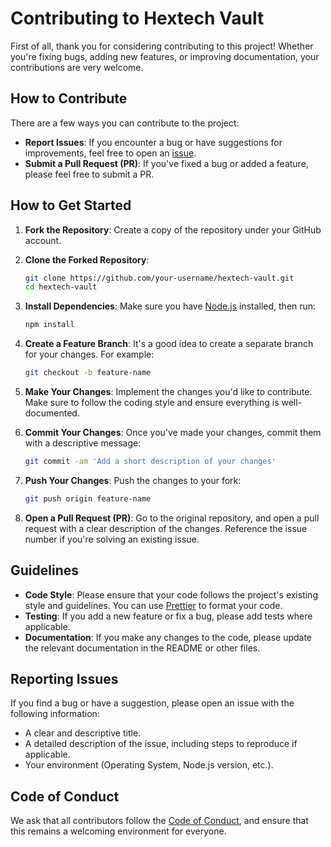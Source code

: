 # Contributing to Hextech Vault

First of all, thank you for considering contributing to this project! Whether you're fixing bugs, adding new features, or improving documentation, your contributions are very welcome.

## How to Contribute

There are a few ways you can contribute to the project:

- **Report Issues**: If you encounter a bug or have suggestions for improvements, feel free to open an [issue](https://github.com/your-username/hextech-vault/issues).
- **Submit a Pull Request (PR)**: If you've fixed a bug or added a feature, please feel free to submit a PR.

## How to Get Started

1. **Fork the Repository**: Create a copy of the repository under your GitHub account.
2. **Clone the Forked Repository**:

    ```bash
    git clone https://github.com/your-username/hextech-vault.git
    cd hextech-vault
    ```

3. **Install Dependencies**:
   Make sure you have [Node.js](https://nodejs.org/) installed, then run:

    ```bash
    npm install
    ```

4. **Create a Feature Branch**:
   It's a good idea to create a separate branch for your changes. For example:

    ```bash
    git checkout -b feature-name
    ```

5. **Make Your Changes**: Implement the changes you'd like to contribute. Make sure to follow the coding style and ensure everything is well-documented.

6. **Commit Your Changes**:
   Once you've made your changes, commit them with a descriptive message:

    ```bash
    git commit -am 'Add a short description of your changes'
    ```

7. **Push Your Changes**:
   Push the changes to your fork:

    ```bash
    git push origin feature-name
    ```

8. **Open a Pull Request (PR)**:
   Go to the original repository, and open a pull request with a clear description of the changes. Reference the issue number if you're solving an existing issue.

## Guidelines

- **Code Style**: Please ensure that your code follows the project's existing style and guidelines. You can use [Prettier](https://prettier.io/) to format your code.
- **Testing**: If you add a new feature or fix a bug, please add tests where applicable.
- **Documentation**: If you make any changes to the code, please update the relevant documentation in the README or other files.

## Reporting Issues

If you find a bug or have a suggestion, please open an issue with the following information:

- A clear and descriptive title.
- A detailed description of the issue, including steps to reproduce if applicable.
- Your environment (Operating System, Node.js version, etc.).

## Code of Conduct

We ask that all contributors follow the [Code of Conduct](https://www.contributor-covenant.org/), and ensure that this remains a welcoming environment for everyone.
